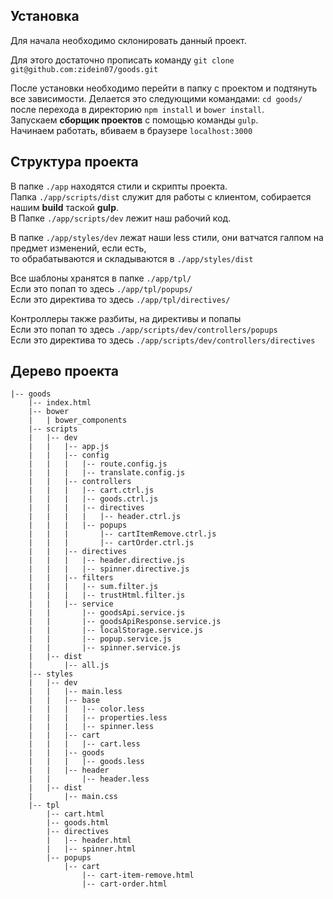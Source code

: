 ## Установка

Для начала необходимо склонировать данный проект.

Для этого достаточно прописать команду `git clone git@github.com:zidein07/goods.git`

После установки необходимо перейти в папку с проектом и подтянуть все зависимости.
Делается это следующими командами: `cd goods/` после перехода в директорию `npm install` и `bower install`.  
Запускаем **сборщик проектов** с помощью команды `gulp`.  
Начинаем работать, вбиваем в браузере `localhost:3000`
## Структура проекта

В папке `./app` находятся стили и скрипты проекта.  
Папка `./app/scripts/dist` служит для работы с клиентом, собирается нашим **build** таской **gulp**.  
В Папке `./app/scripts/dev` лежит наш рабочий код.  

В папке `./app/styles/dev` лежат наши less стили, они ватчатся галпом на предмет изменений, если есть,  
то обрабатываются и складываются в `./app/styles/dist`  

Все шаблоны хранятся в папке `./app/tpl/`  
Если это попап то здесь `./app/tpl/popups/`  
Если это директива то здесь `./app/tpl/directives/`  

Контроллеры также разбиты, на директивы и попапы  
Если это попап то здесь `./app/scripts/dev/controllers/popups`  
Если это директива то здесь `./app/scripts/dev/controllers/directives`  

## Дерево проекта
```
|-- goods
    |-- index.html
    |-- bower
    |   | bower_components
    |-- scripts
    |   |-- dev
    |   |   |-- app.js
    |   |   |-- config
    |   |   |   |-- route.config.js
    |   |   |   |-- translate.config.js
    |   |   |-- controllers
    |   |   |   |-- cart.ctrl.js
    |   |   |   |-- goods.ctrl.js
    |   |   |   |-- directives
    |   |   |   |   |-- header.ctrl.js
    |   |   |   |-- popups
    |   |   |       |-- cartItemRemove.ctrl.js
    |   |   |       |-- cartOrder.ctrl.js
    |   |   |-- directives
    |   |   |   |-- header.directive.js
    |   |   |   |-- spinner.directive.js
    |   |   |-- filters
    |   |   |   |-- sum.filter.js
    |   |   |   |-- trustHtml.filter.js
    |   |   |-- service
    |   |       |-- goodsApi.service.js
    |   |       |-- goodsApiResponse.service.js
    |   |       |-- localStorage.service.js
    |   |       |-- popup.service.js
    |   |       |-- spinner.service.js
    |   |-- dist
    |       |-- all.js
    |-- styles
    |   |-- dev
    |   |   |-- main.less
    |   |   |-- base
    |   |   |   |-- color.less
    |   |   |   |-- properties.less
    |   |   |   |-- spinner.less
    |   |   |-- cart
    |   |   |   |-- cart.less
    |   |   |-- goods
    |   |   |   |-- goods.less
    |   |   |-- header
    |   |       |-- header.less
    |   |-- dist
    |       |-- main.css
    |-- tpl
        |-- cart.html
        |-- goods.html
        |-- directives
        |   |-- header.html
        |   |-- spinner.html
        |-- popups
            |-- cart
                |-- cart-item-remove.html
                |-- cart-order.html
```
